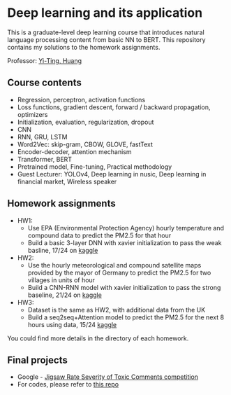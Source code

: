 # Deep learning and its application 
This is a graduate-level deep learning course that introduces natural language processing content from basic NN to BERT. This repository contains my solutions to the homework assignments.

Professor: [Yi-Ting, Huang](https://coralythuang.github.io/)

## Course contents
- Regression, perceptron, activation functions
- Loss functions, gradient descent, forward / backward propagation, optimizers
- Initialization, evaluation, regularization, dropout
- CNN
- RNN, GRU, LSTM
- Word2Vec: skip-gram, CBOW, GLOVE, fastText
- Encoder-decoder, attention mechanism
- Transformer, BERT
- Pretrained model, Fine-tuning, Practical methodology
- Guest Lecturer: YOLOv4, Deep learning in nusic, Deep learning in financial market, Wireless speaker

## Homework assignments
- HW1: 
  - Use EPA (Environmental Protection Agency) hourly temperature and compound data to predict the PM2.5 for that hour
  - Build a basic 3-layer DNN with xavier initialization to pass the weak basline, 17/24 on [kaggle](https://www.kaggle.com/competitions/ntu-homework1/leaderboard) 
- HW2: 
  - Use the hourly meteorological and compound satellite maps provided by the mayor of Germany to predict the PM2.5 for two villages in units of hour
  - Build a CNN-RNN model with xavier initialization to pass the strong baseline, 21/24 on [kaggle](https://www.kaggle.com/competitions/ntu-homework2-ver2/leaderboard) 
- HW3: 
  - Dataset is the same as HW2, with additional data from the UK
  - Build a seq2seq+Attention model to predict the PM2.5 for the next 8 hours using data, 15/24 [kaggle](https://www.kaggle.com/competitions/ntu-homework3/leaderboard)

You could find more details in the directory of each homework.

## Final projects 
- Google - [Jigsaw Rate Severity of Toxic Comments competition](https://www.kaggle.com/c/jigsaw-toxic-severity-rating)
- For codes, please refer to [this repo](https://github.com/shengyenlin/Deep-learning-application-final-project-2021-Fall)